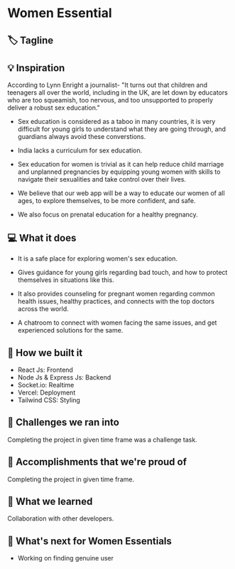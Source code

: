 # Women Essential

## 🏷 Tagline

## 💡 Inspiration

According to Lynn Enright a journalist- "It turns out that children and teenagers all over the world, including in the UK, are let down by educators who are too squeamish, too nervous, and too unsupported to properly deliver a robust sex education."

- Sex education is considered as a taboo in many countries, it is very difficult for young girls to understand what they are going through, and guardians always avoid these converstions.

- India lacks a curriculum for sex education.

- Sex education for women is trivial as it can help reduce child marriage and unplanned pregnancies by equipping young women with skills to navigate their sexualities and take control over their lives.

- We believe that our web app will be a way to educate our women of all ages, to explore themselves, to be more confident, and safe.

- We also focus on prenatal education for a healthy pregnancy.

## 💻 What it does

- It is a safe place for exploring women's sex education.

- Gives guidance for young girls regarding bad touch, and how to protect themselves in situations like this.

- It also provides counseling for pregnant women regarding common health issues, healthy practices, and connects with the top doctors across the world.

- A chatroom to connect with women facing the same issues, and get experienced solutions for the same.

## 🔨 How we built it

- React Js: Frontend
- Node Js & Express Js: Backend
- Socket.io: Realtime
- Vercel: Deployment
- Tailwind CSS: Styling

## 🧠 Challenges we ran into

Completing the project in given time frame was a challenge task.

## 🏅 Accomplishments that we're proud of

Completing the project in given time frame.

## 📖 What we learned

Collaboration with other developers.

## 🚀 What's next for Women Essentials

- Working on finding genuine user
